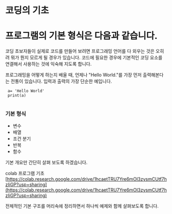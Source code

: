 # 코딩의 기초

# 프로그램의 기본 형식은 다음과 같습니다.

코딩 초보자들이 실제로 코드를 만들어 보려면 프로그래밍 언어를 다 외우는 것은 오히려 뭐가 뭔지 모르게 될 경우가 있습니다. 
코드에 필요한 경우에 기본적인 코딩 요소를 연결해서 사용하는 것에 익숙해 지도록 합니다.

프로그래밍을 어떻게 하는지 배울 때, 언제나 "Hello World."를 가장 먼저 출력해본다는 전통이 있습니다. 
입력과 출력의 가장 단순한 예입니다.
``` 
 a= 'Hello World'
 print(a) 
 
```
### 기본 형식 

*   변수
*   배열
*   조건 분기
*   반복
*   함수

기본 개요만  간단히 살펴 보도록 하겠습니다.

colab 프로그램 기초 [https://colab.research.google.com/drive/1hcaetTRU7Yre6mOI3zysmCUtf7hzIiGP?usp=sharing](https://colab.research.google.com/drive/1hcaetTRU7Yre6mOI3zysmCUtf7hzIiGP?usp=sharing)

전체적인 기본 구조를 머리속에 정리하면서 하나씩 예제와 함께 살펴보도록 합니다.
